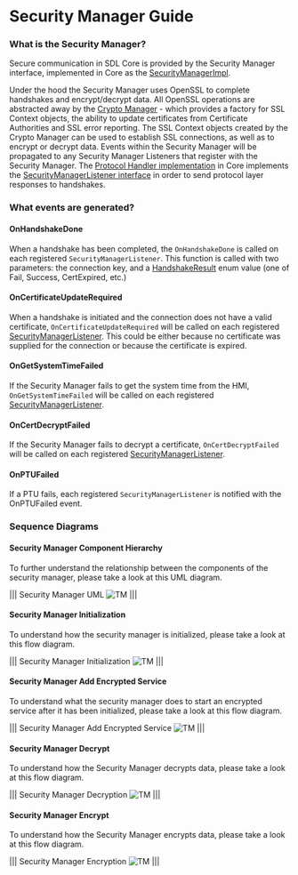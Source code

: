 # Security Manager Guide

### What is the Security Manager?

Secure communication in SDL Core is provided by the Security Manager interface, implemented in Core as the [SecurityManagerImpl](https://github.com/smartdevicelink/sdl_core/blob/master/src/components/security_manager/src/security_manager_impl.cc).

Under the hood the Security Manager uses OpenSSL to complete handshakes and encrypt/decrypt data. All OpenSSL operations are abstracted away by the [Crypto Manager](https://github.com/smartdevicelink/sdl_core/blob/master/src/components/security_manager/src/crypto_manager_impl.cc) - which provides a factory for SSL Context objects, the ability to update certificates from Certificate Authorities and SSL error reporting. The SSL Context objects created by the Crypto Manager can be used to establish SSL connections, as well as to encrypt or decrypt data. Events within the Security Manager will be propagated to any Security Manager Listeners that register with the Security Manager. The [Protocol Handler implementation](https://github.com/smartdevicelink/sdl_core/blob/master/src/components/protocol_handler/src/protocol_handler_impl.cc) in Core implements the [SecurityManagerListener interface](https://github.com/smartdevicelink/sdl_core/blob/master/src/components/include/security_manager/security_manager_listener.h) in order to send protocol layer responses to handshakes.

### What events are generated?

#### OnHandshakeDone

When a handshake has been completed, the `OnHandshakeDone` is called on each registered `SecurityManagerListener`. This function is called with two parameters: the connection key, and a [HandshakeResult](https://github.com/smartdevicelink/sdl_core/blob/master/src/components/include/security_manager/ssl_context.h#L68) enum value (one of Fail, Success, CertExpired, etc.)

#### OnCertificateUpdateRequired

When a handshake is initiated and the connection does not have a valid certificate, `OnCertificateUpdateRequired` will be called on each registered [SecurityManagerListener](https://github.com/smartdevicelink/sdl_core/blob/master/src/components/include/security_manager/security_manager_listener.h). This could be either because no certificate was supplied for the connection or because the certificate is expired.

#### OnGetSystemTimeFailed

If the Security Manager fails to get the system time from the HMI, `OnGetSystemTimeFailed` will be called on each registered [SecurityManagerListener](https://github.com/smartdevicelink/sdl_core/blob/master/src/components/include/security_manager/security_manager_listener.h).

#### OnCertDecryptFailed

If the Security Manager fails to decrypt a certificate, `OnCertDecryptFailed` will be called on each registered [SecurityManagerListener](https://github.com/smartdevicelink/sdl_core/blob/master/src/components/include/security_manager/security_manager_listener.h).

#### OnPTUFailed

If a PTU fails, each registered `SecurityManagerListener` is notified with the OnPTUFailed event.

### Sequence Diagrams

#### Security Manager Component Hierarchy

To further understand the relationship between the components of the security manager, please take a look at this UML diagram.

|||
Security Manager UML
![TM](./assets/securitymanager_uml.png)
|||

#### Security Manager Initialization

To understand how the security manager is initialized, please take a look at this flow diagram.

|||
Security Manager Initialization
![TM](./assets/securitymanager_init.png)
|||

#### Security Manager Add Encrypted Service

To understand what the security manager does to start an encrypted service after it has been initialized, please take a look at this flow diagram.

|||
Security Manager Add Encrypted Service
![TM](./assets/securitymanager_second_init.png)
|||

#### Security Manager Decrypt

To understand how the Security Manager decrypts data, please take a look at this flow diagram.

|||
Security Manager Decryption
![TM](./assets/securitymanager_decrypt.png)
|||

#### Security Manager Encrypt

To understand how the Security Manager encrypts data, please take a look at this flow diagram.

|||
Security Manager Encryption
![TM](./assets/securitymanager_encrypt.png)
|||
